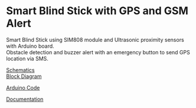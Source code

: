 # Smart Blind Stick with GPS and GSM Alert

Smart Blind Stick using SIM808 module and Ultrasonic proximity sensors with Arduino board.<br/>
Obstacle detection and buzzer alert with an emergency button to send GPS location via SMS.<br/>


[Schematics](/doc/Smart-blind-stick-SIM808-diagram.jpg)<br/>
[Block Diagram](/doc/Schematic_Smart-blind-stick-GPS-GSM_2022-06-30.pdf)


[Arduino Code ](/code/Smart_blind_stick_code.ino)

[Documentation](/doc/Smart-blind-stick.pdf)
